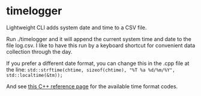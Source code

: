 # timelogger
Lightweight CLI adds system date and time to a CSV file.

Run ./timelogger and it will append the current system time and date to the file log.csv. I like to have this run by a keyboard shortcut for convenient data collection through the day.

If you prefer a different date format, you can change this in the .cpp file at the line:
```std::strftime(chtime, sizeof(chtime), "%T %a %d/%m/%Y", std::localtime(&tm));```

And see [this C++ reference page](https://en.cppreference.com/w/cpp/chrono/c/strftime) for the available time format codes.
